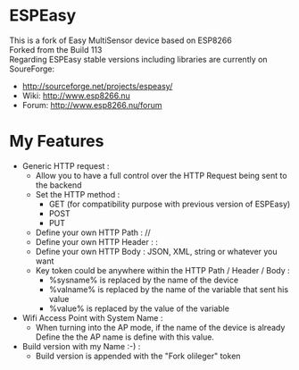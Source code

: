 # ESPEasy
This is a fork of Easy MultiSensor device based on ESP8266  
Forked from the Build 113  
Regarding ESPEasy stable versions including libraries are currently on SoureForge:
- <http://sourceforge.net/projects/espeasy/>
- Wiki: <http://www.esp8266.nu>
- Forum: <http://www.esp8266.nu/forum>

# My Features
- Generic HTTP request :
  * Allow you to have a full control over the HTTP Request being sent to the backend
  * Set the HTTP method :
    - GET (for compatibility purpose with previous version of ESPEasy)
    - POST
    - PUT
  * Define your own HTTP Path : /<xxx>/<yyy>
  * Define your own HTTP Header : <key> : <value>
  * Define your own HTTP Body : JSON, XML, string or whatever you want
  * Key token could be anywhere within the HTTP Path / Header / Body :
    - %sysname% is replaced by the name of the device
    - %valname% is replaced by the name of the variable that sent his value
    - %value% is replaced by the value of the variable
- Wifi Access Point with System Name :
  * When turning into the AP mode, if the name of the device is already Define the the AP name is define with this value.
- Build version with my Name :-) :
  * Build version is appended with the "Fork olileger" token